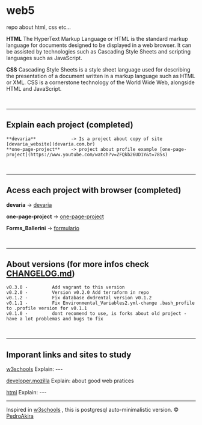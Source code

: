 # web5
repo about html, css etc...



**HTML**
The HyperText Markup Language or HTML is the standard markup language for documents designed to be displayed in a web browser. It can be assisted by technologies such as Cascading Style Sheets and scripting languages such as JavaScript.


**CSS**
Cascading Style Sheets is a style sheet language used for describing the presentation of a document written in a markup language such as HTML or XML. CSS is a cornerstone technology of the World Wide Web, alongside HTML and JavaScript.

<br/>

---


## Explain each project (completed)

    **devaria**             -> Is a project about copy of site [devaria_website](devaria.com.br) 
    **one-page-project**    -> project about profile example [one-page-project](https://www.youtube.com/watch?v=ZFQkb26UD1Y&t=785s)


<br/>

---

## Acess each project with browser (completed)

**devaria**                   -> [devaria](https://pedroakiradanno.github.io/web5/devaria/index.html)

**one-page-project**          -> [one-page-project](https://pedroakiradanno.github.io/web5/one-page-project/index.html)

**Forms_Ballerini**           -> [formulario](https://pedroakiradanno.github.io/web5/Forms_Ballerini/formulario.html)


<br/>

---


## About versions (for more infos check [CHANGELOG.md](https://github.com/pedroAkiraDanno/auto5/blob/main/CHANGELOG.md))
    v0.3.0 -         Add vagrant to this version
    v0.2.0 -         Version v0.2.0 Add terraform in repo
    v0.1.2 -         Fix database dvdrental version v0.1.2
    v0.1.1 -         Fix Environmental_Variables2.yml-change .bash_profile to .profile version for v0.1.1
    v0.1.0 -         dont recomend to use, is forks about old project - have a lot problemas and bugs to fix 


<br/>


---
## Imporant links and sites to study 

<a href="https://www.w3schools.com/html/" target="_blank">w3schools</a>  Explain: ---

<a href="https://developer.mozilla.org/en-US/docs/Web/HTML" target="_blank">developer.mozilla</a>  Explain: about good web pratices 

<a href="https://html.com/" target="_blank">html</a>  Explain: ---




---
Inspired in [w3schools](https://www.w3schools.com/html/) , this is postgresql auto-minimalistic version.
©  [PedroAkira](https://www.instagram.com/pedro.akira.3)

